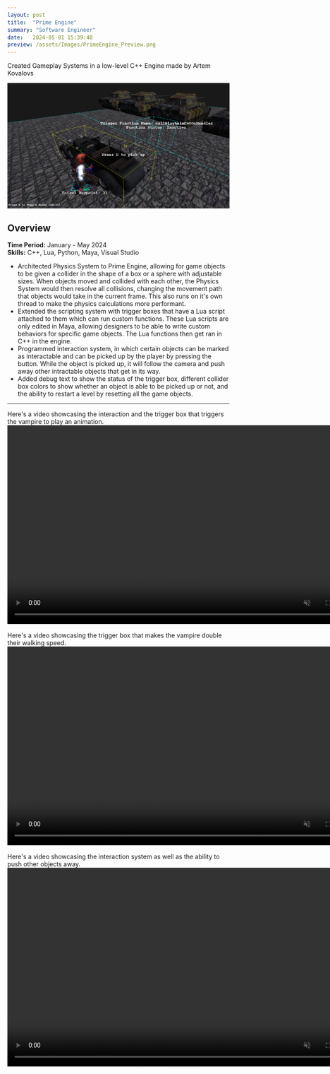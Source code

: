 ```yaml
---
layout: post
title:  "Prime Engine"
summary: "Software Engineer"
date:   2024-05-01 15:39:40
preview: /assets/Images/PrimeEngine_Preview.png
---
```

Created Gameplay Systems in a low-level C++ Engine made by Artem Kovalovs

![Picture 1](/assets/Images/PrimeEngine_Full.png)

## Overview
**Time Period:** January - May 2024<br>
**Skills:** C++, Lua, Python, Maya, Visual Studio<br>

  - Architected Physics System to Prime Engine, allowing for game objects to be given a collider in the shape of a box or a sphere with adjustable sizes. When objects moved and collided with each other, the Physics System would then resolve all collisions, changing the movement path that objects would take in the current frame. This also runs on it's own thread to make the physics calculations more performant.
  - Extended the scripting system with trigger boxes that have a Lua script attached to them which can run custom functions. These Lua scripts are only edited in Maya, allowing designers to be able to write custom behaviors for specific game objects. The Lua functions then get ran in C++ in the engine.
  - Programmed interaction system, in which certain objects can be marked as interactable and can be picked up by the player by pressing the button. While the object is picked up, it will follow the camera and push away other intractable objects that get in its way. 
  - Added debug text to show the status of the trigger box, different collider box colors to show whether an object is able to be picked up or not, and the ability to restart a level by resetting all the game objects.

  ---

Here's a video showcasing the interaction and the trigger box that triggers the vampire to play an animation.
<video width="800" height="450" autoplay loop controls muted>
   <source type="video/mp4" src="/assets/Videos/PrimeEngineClipAnim.mp4">
</video>


Here's a video showcasing the trigger box that makes the vampire double their walking speed.
<video width="800" height="450" autoplay loop controls muted>
   <source type="video/mp4" src="/assets/Videos/PrimeEngineClipSpeed.mp4">
</video>


Here's a video showcasing the interaction system as well as the ability to push other objects away.
<video width="800" height="450" autoplay loop controls muted>
   <source type="video/mp4" src="/assets/Videos/PrimeEngineClipPushing.mp4">
</video>
